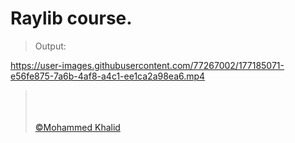 # Raylib course.

> Output:
>
> <p align="center">
https://user-images.githubusercontent.com/77267002/177185071-e56fe875-7a6b-4af8-a4c1-ee1ca2a98ea6.mp4
> </p>
> 
> <br>
> <br>
> <br>
> <a href="https://github.com/glULTRA" class="btn btn-primary"> &copy;Mohammed Khalid </a>
